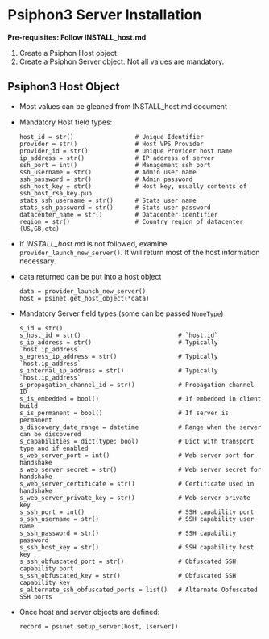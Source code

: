# Psiphon3 Server Installation

**Pre-requisites: Follow INSTALL_host.md**

1. Create a Psiphon Host object
2. Create a Psiphon Server object.  Not all values are mandatory.

## Psiphon3 Host Object

* Most values can be gleaned from INSTALL_host.md document
* Mandatory Host field types:
    ```
    host_id = str()                 # Unique Identifier
    provider = str()                # Host VPS Provider
    provider_id = str()             # Unique Provider host name
    ip_address = str()              # IP address of server
    ssh_port = int()                # Management ssh port
    ssh_username = str()            # Admin user name
    ssh_password = str()            # Admin password
    ssh_host_key = str()            # Host key, usually contents of ssh_host_rsa_key.pub
    stats_ssh_username = str()      # Stats user name
    stats_ssh_password = str()      # Stats user password
    datacenter_name = str()         # Datacenter identifier
    region = str()                  # Country region of datacenter (US,GB,etc)
    ```

* If *INSTALL_host.md* is not followed, examine `provider_launch_new_server()`. 
  It will return most of the host information necessary.
 * data returned can be put into a host object 
    ```
    data = provider_launch_new_server()
    host = psinet.get_host_object(*data)
    ```

* Mandatory Server field types (some can be passed `NoneType`)
    ```
    s_id = str()
    s_host_id = str()                           # `host.id`
    s_ip_address = str()                        # Typically `host.ip_address`
    s_egress_ip_address = str()                 # Typically `host.ip_address`
    s_internal_ip_address = str()               # Typically `host.ip_address`
    s_propagation_channel_id = str()            # Propagation channel ID
    s_is_embedded = bool()                      # If embedded in client build
    s_is_permanent = bool()                     # If server is permanent
    s_discovery_date_range = datetime           # Range when the server can be discovered
    s_capabilities = dict(type: bool)           # Dict with transport type and if enabled 
    s_web_server_port = int()                   # Web server port for handshake
    s_web_server_secret = str()                 # Web server secret for handshake
    s_web_server_certificate = str()            # Certificate used in handshake
    s_web_server_private_key = str()            # Web server private key
    s_ssh_port = int()                          # SSH capability port
    s_ssh_username = str()                      # SSH capability user name
    s_ssh_password = str()                      # SSH capability password
    s_ssh_host_key = str()                      # SSH capability host key
    s_ssh_obfuscated_port = str()               # Obfuscated SSH capability port
    s_ssh_obfuscated_key = str()                # Obfuscated SSH capability key
    s_alternate_ssh_obfuscated_ports = list()   # Alternate Obfuscated SSH ports
    ```

* Once host and server objects are defined:
    ```
    record = psinet.setup_server(host, [server])
    ```

